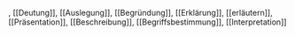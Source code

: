 , [[Deutung]], [[Auslegung]], [[Begründung]], [[Erklärung]], [[erläutern]], [[Präsentation]], [[Beschreibung]], [[Begriffsbestimmung]], [[Interpretation]]